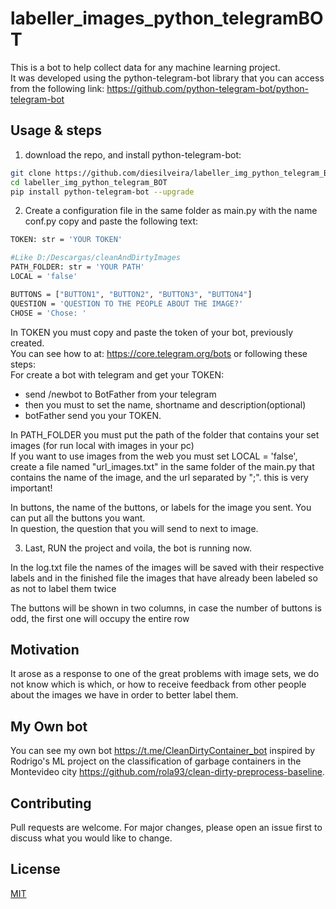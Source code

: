 # labeller_images_python_telegramBOT

This is a bot to help collect data for any machine learning project. <br>
It was developed using the python-telegram-bot library that you can access from the following link: https://github.com/python-telegram-bot/python-telegram-bot

## Usage & steps
1. download the repo, and install python-telegram-bot:

```bash
git clone https://github.com/diesilveira/labeller_img_python_telegram_BOT.git
cd labeller_img_python_telegram_BOT
pip install python-telegram-bot --upgrade
```

2. Create a configuration file in the same folder as main.py with the name conf.py
copy and paste the following text:

```bash
TOKEN: str = 'YOUR TOKEN'

#Like D:/Descargas/cleanAndDirtyImages
PATH_FOLDER: str = 'YOUR PATH'
LOCAL = 'false'

BUTTONS = ["BUTTON1", "BUTTON2", "BUTTON3", "BUTTON4"]
QUESTION = 'QUESTION TO THE PEOPLE ABOUT THE IMAGE?'
CHOSE = 'Chose: '
```

In TOKEN you must copy and paste the token of your bot, previously created.<br>
You can see how to at: https://core.telegram.org/bots or following these steps:<br>
For create a bot with telegram and get your TOKEN:
  * send /newbot to BotFather from your telegram
  * then you must to set the name, shortname and description(optional)
  * botFather send you your TOKEN.
  
In PATH_FOLDER you must put the path of the folder that contains your set images (for run local with images in your pc)<br>
If you want to use images from the web you must set LOCAL = 'false', create a file named "url_images.txt" in the same folder of the main.py that contains the name of the image, and the url separated by ";". this is very important!

In buttons, the name of the buttons, or labels for the image you sent. You can put all the buttons you want.<br>
In question, the question that you will send to next to image.

3. Last, RUN the project and voila, the bot is running now.

In the log.txt file the names of the images will be saved with their respective labels and in the finished file the images that have already been labeled so as not to label them twice

The buttons will be shown in two columns, in case the number of buttons is odd, the first one will occupy the entire row

## Motivation
It arose as a response to one of the great problems with image sets, we do not know which is which, or how to receive feedback from other people about the images we have in order to better label them.

## My Own bot
You can see my own bot https://t.me/CleanDirtyContainer_bot inspired by Rodrigo's ML project on the classification of garbage containers in the Montevideo city https://github.com/rola93/clean-dirty-preprocess-baseline.

## Contributing
Pull requests are welcome. For major changes, please open an issue first to discuss what you would like to change.

## License
[MIT](https://choosealicense.com/licenses/mit/)
